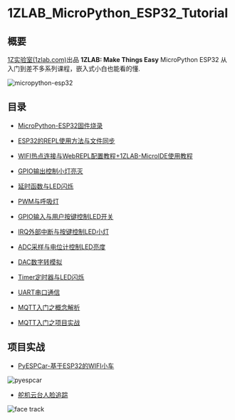 # 1ZLAB_MicroPython_ESP32_Tutorial

## 概要
[1Z实验室(1zlab.com)](http://1zlab.com)出品 **1ZLAB: Make Things Easy**
MicroPython ESP32 从入门到差不多系列课程，嵌入式小白也能看的懂.

![micropython-esp32](http://img.1zlab.com/homepage-micropython-esp32.png)
## 目录

* [MicroPython-ESP32固件烧录](./01_MicroPython-ESP32固件烧录/MicroPython-ESP32固件烧录.md)

* [ESP32的REPL使用方法与文件同步](./02_连接REPL与源码上传picocom+ampy/ESP32的REPL使用方法与文件同步.md)
* [WIFI热点连接与WebREPL配置教程+1ZLAB-MicroIDE使用教程](./14_WIFI热点连接与WebREPL配置教程/WIFI热点连接与WebREPL配置教程.md)
* [GPIO输出控制小灯亮灭](./03_GPIO输出与控制LED亮灭/GPIO输出控制小灯亮灭.md)
* [延时函数与LED闪烁](./04_延时函数与LED闪烁/延时函数与LED闪烁.md)
* [PWM与呼吸灯](./05_PWM与呼吸灯/PWM与呼吸灯.md)
* [GPIO输入与用户按键控制LED开关](./06_GPIO输入与按键控制LED小灯/GPIO输入与用户按键控制LED开关.md)
* [IRQ外部中断与按键控制LED小灯](./07_IRQ外部中断与按键控制LED小灯/IRQ外部中断与按键控制LED小灯.md)
* [ADC采样与电位计控制LED亮度](./08_ADC采样与电位计控制LED亮度/ADC采样与电位计控制LED亮度.md)
* [DAC数字转模拟](./09_DAC数字转模拟/DAC数字转模拟.md)
* [Timer定时器与LED闪烁](./10_Timer定时器与LED闪烁/Timer定时器与LED闪烁.md)
* [UART串口通信](./11_UART串口通信/UART串口通信.md)

* [MQTT入门之概念解析](./15_MQTT通信协议使用/MQTT入门之概念解析.md)
* [MQTT入门之项目实战](./15_MQTT通信协议使用/MQTT入门之项目实战.md)


## 项目实战
* [PyESPCar-基于ESP32的WIFI小车](https://github.com/1zlab/1ZLAB_PyEspCar)

![pyespcar](http://img.1zlab.com/homepage-pyespcar.png)
* [舵机云台人脸追踪](https://github.com/1zlab/1ZLAB_Face_Track_Robot)

![face track](http://img.1zlab.com/homepage-opencv-face-tracking.png)